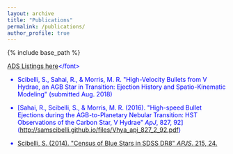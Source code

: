 ```yaml
---
layout: archive
title: "Publications"
permalink: /publications/
author_profile: true
---
```


{% include base_path %}

<font color="blue">  [ADS Listings here](https://ui.adsabs.harvard.edu/#search/filter_author_facet_hier_fq_author=AND&filter_author_facet_hier_fq_author=author_facet_hier%3A%220%2FScibelli%2C%20S%22&fq=%7B!type%3Daqp%20v%3D%24fq_author%7D&fq_author=(author_facet_hier%3A%220%2FScibelli%2C%20S%22)&q=%20%20author%3A%22Scibelli%22&sort=date%20desc%2C%20bibcode%20desc&p_=0)</font>

* Scibelli, S., Sahai, R., & Morris, M. R. &quot;High-Velocity Bullets from V Hydrae, an AGB Star in Transition: Ejection History and Spatio-Kinematic Modeling&quot; (submitted Aug. 2018) 


* <font color="blue"> [Sahai, R., Scibelli, S., & Morris, M. R. (2016). &quot;High-speed Bullet Ejections during the AGB-to-Planetary Nebular Transition: HST Observations of the Carbon Star, V Hydrae&quot; <i>ApJ</i>, 827, 92] (http://samscibelli.github.io/files/Vhya_apj_827_2_92.pdf) </font>


* <font color="blue"> [Scibelli, S. (2014). &quot;Census of Blue Stars in SDSS DR8&quot; <i>APJS</i>. 215, 24.](http://samscibelli.github.io/files/Vhya_apj_827_2_92.pdf) </font>

